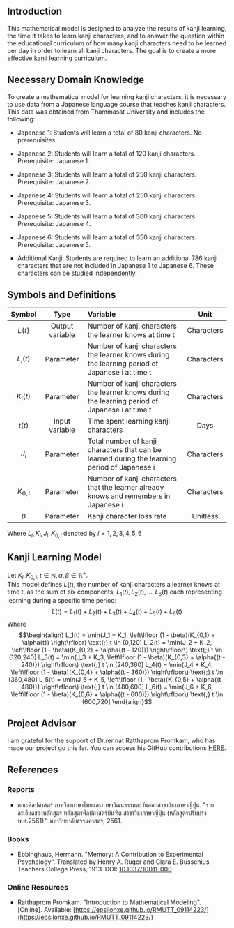 ## Introduction
This mathematical model is designed to analyze the results of kanji learning, the time it takes to learn kanji characters, and to answer the question within the educational curriculum of how many kanji characters need to be learned per day in order to learn all kanji characters. The goal is to create a more effective kanji learning curriculum.

## Necessary Domain Knowledge
To create a mathematical model for learning kanji characters, it is necessary to use data from a Japanese language course that teaches kanji characters. This data was obtained from Thammasat University and includes the following:
* Japanese 1: Students will learn a total of 80 kanji characters. No prerequisites.

* Japanese 2: Students will learn a total of 120 kanji characters. Prerequisite: Japanese 1.

* Japanese 3: Students will learn a total of 250 kanji characters. Prerequisite: Japanese 2.

* Japanese 4: Students will learn a total of 250 kanji characters. Prerequisite: Japanese 3.

* Japanese 5: Students will learn a total of 300 kanji characters. Prerequisite: Japanese 4.

* Japanese 6: Students will learn a total of 350 kanji characters. Prerequisite: Japanese 5.

* Additional Kanji: Students are required to learn an additional 786 kanji characters that are not included in Japanese 1 to Japanese 6. These characters can be studied independently.

## Symbols and Definitions
Symbol | Type | Variable | Unit
| :---: | :---: | :--- | :---:
$L(t)$  | Output variable | Number of kanji characters the learner knows at time t | Characters
$L_i(t)$  | Parameter | Number of kanji characters the learner knows during the learning period of Japanese i at time t | Characters
$K_i(t)$  | Parameter | Number of kanji characters the learner knows during the learning period of Japanese i at time t | Characters
$t(t)$  | Input variable | Time spent learning kanji characters | Days
$J_i$  | Parameter | Total number of kanji characters that can be learned during the learning period of Japanese i | Characters
$K_{0,i}$  | Parameter | Number of kanji characters that the learner already knows and remembers in Japanese i | Characters
$β$  | Parameter | Kanji character loss rate | Unitless

Where $L_i, K_i, J_i, K_{0,i}$ denoted by $i = 1,2,3,4,5,6$

## Kanji Learning Model
Let $K_i , K_{0,i} , t \in \mathbb{N} , \alpha , \beta \in \mathbb{R}^+$. <br>
This model defines $L(t)$, the number of kanji characters a learner knows at time t, as the sum of six components, $L_1(t),L_2(t),...,L_6(t)$ each representing learning during a specific time period:
$$L(t) = L_1(t) + L_2(t) + L_3(t) + L_4(t) + L_5(t) + L_6(t)$$
Where
$$\begin{align}
L_1(t) = \min(J_1 + K_1, \left\lfloor (1 - \beta)(K_{0,1} + \alpha{t}) \right\rfloor) \text{;} t \in (0,120]
L_2(t) = \min(J_2 + K_2, \left\lfloor (1 - \beta)(K_{0,2} + \alpha{(t - 120)}) \right\rfloor\)  \text{;} t \in (120,240]
L_3(t) = \min(J_3 + K_3, \left\lfloor (1 - \beta)(K_{0,3} + \alpha{(t - 240)}) \right\rfloor\)  \text{;} t \in (240,360]
L_4(t) = \min(J_4 + K_4, \left\lfloor (1 - \beta)(K_{0,4} + \alpha{(t - 360)}) \right\rfloor\)  \text{;} t \in (360,480]
L_5(t) = \min(J_5 + K_5, \left\lfloor (1 - \beta)(K_{0,5} + \alpha{(t - 480)}) \right\rfloor\)  \text{;} t \in (480,600]
L_6(t) = \min(J_6 + K_6, \left\lfloor (1 - \beta)(K_{0,6} + \alpha{(t - 600)}) \right\rfloor\)  \text{;} t \in (600,720]
\end{align}$$

## Project Advisor
I am grateful for the support of Dr.rer.nat Ratthaprom Promkam, who has made our project go this far. You can access his GitHub contributions [HERE](https://github.com/epsilonxe).

## References

### Reports
- คณะศิลปศาสตร์ ภาควิชาภาษาไทยและภาษาวัฒนธรรมตะวันออกสาขาวิชาภาษาญี่ปุ่น. "รายละเอียดของหลักสูตร หลักสูตรศิลปศาสตร์บันฑิต สาขาวิชาภาษาญี่ปุ่น (หลักสูตรปรับปรุง พ.ศ.2561)". มหาวิทยาลัยธรรมศาสตร์, 2561.

### Books
- Ebbinghaus, Hermann. "Memory: A Contribution to Experimental Psychology". Translated by Henry A. Ruger and Clara E. Bussenius. Teachers College Press, 1913. DOI: [10.1037/10011-000](https://doi.org/10.1037/10011-000)

### Online Resources
- Ratthaprom Promkam. "Introduction to Mathematical Modeling". [Online]. Available: [https://epsilonxe.github.io/RMUTT_09114223/](https://epsilonxe.github.io/RMUTT_09114223/)
